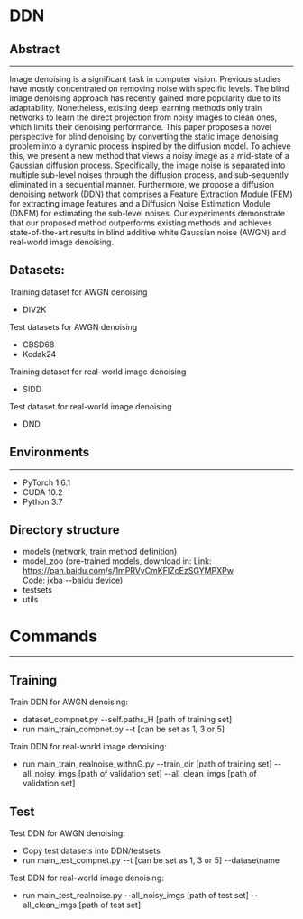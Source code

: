 # DDN
## Abstract
----------
Image denoising is a significant task in computer vision. Previous studies have mostly concentrated on removing noise with specific levels. The blind image denoising approach has recently gained more popularity due to its adaptability. Nonetheless, existing deep learning methods only train networks to learn the direct projection from noisy images to clean ones, which limits their denoising performance. This paper proposes a novel perspective for blind denoising by converting the static image denoising problem into a dynamic process inspired by the diffusion model. To achieve this, we present a new method that views a noisy image as a mid-state of a Gaussian diffusion process. Specifically, the image noise is separated into multiple sub-level noises through the diffusion process, and sub-sequently eliminated in a sequential manner. Furthermore, we propose a diffusion denoising network (DDN) that comprises a Feature Extraction Module (FEM) for extracting image features and a Diffusion Noise Estimation Module (DNEM) for estimating the sub-level noises. Our experiments demonstrate that our proposed method outperforms existing methods and achieves state-of-the-art results in blind additive white Gaussian noise (AWGN) and real-world image denoising.

Datasets:
----------
Training dataset for AWGN denoising
- DIV2K

Test datasets for AWGN denoising
- CBSD68
- Kodak24

Training dataset for real-world image denoising
- SIDD
  
Test dataset for real-world image denoising
- DND

## Environments
----------
- PyTorch 1.6.1
- CUDA 10.2
- Python 3.7

Directory structure
----------
- models (network, train method definition)
- model_zoo (pre-trained models, download in:
Link: https://pan.baidu.com/s/1mPRVyCmKFIZcEzSGYMPXPw  
Code: jxba
--baidu device)
- testsets
- utils

# Commands
----------
## Training
Train DDN for AWGN denoising:
- dataset_compnet.py --self.paths_H [path of training set]
- run main_train_compnet.py --t [can be set as 1, 3 or 5]

Train DDN for real-world image denoising:
- run main_train_realnoise_withnG.py --train_dir [path of training set] --all_noisy_imgs [path of validation set] --all_clean_imgs [path of validation set]

## Test
Test DDN for AWGN denoising:
- Copy test datasets into DDN/testsets
- run main_test_compnet.py --t [can be set as 1, 3 or 5] --datasetname

Test DDN for real-world image denoising:
- run main_test_realnoise.py  --all_noisy_imgs [path of test set] --all_clean_imgs [path of test set]
